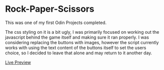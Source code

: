 # Rock-Paper-Scissors
This was one of my first Odin Projects completed.

The css styling on it is a bit ugly, I was primarily focused on working out the javascript behind the game itself and making sure it ran properly.
I was considering replacing the buttons with images, however the script currently works with using the text content of the buttons itself to set the users choice, so I decided to leave that alone and may return to it another day. 

[Live Preview](https://pmcmahan1.github.io/Rock-Paper-Scissors/)
